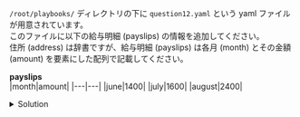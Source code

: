 `/root/playbooks/` ディレクトリの下に `question12.yaml` という yaml ファイルが用意されています。  
このファイルに以下の給与明細 (payslips) の情報を追加してください。  
住所 (address) は辞書ですが、給与明細 (payslips) は各月 (month) とその金額 (amount) を要素にした配列で記載してください。  

**payslips**  
|month|amount|
|---|---|
|june|1400|
|july|1600|
|august|2400|


<details>
  <summary>Solution</summary>

`/root/playbooks/question12.yaml` を以下の内容に更新します。
```
employee:
  name: john
  gender: male
  age: 24
  address:
    city: edison
    state: "new jersey"
    country: "united states"
  payslips:
    - month: june
      amount: 1400
    - month: july
      amount: 1600
    - month: august
      amount: 2400
```{{copy}}

</details>
